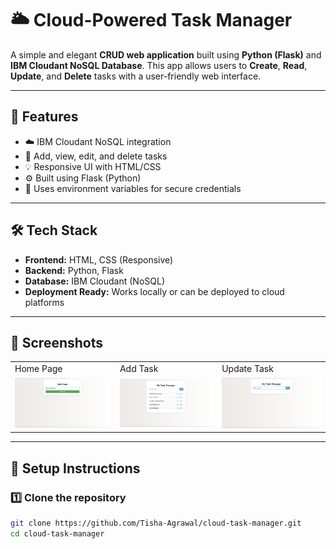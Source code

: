 # 🌥️ Cloud-Powered Task Manager

A simple and elegant **CRUD web application** built using **Python (Flask)** and **IBM Cloudant NoSQL Database**. This app allows users to **Create**, **Read**, **Update**, and **Delete** tasks with a user-friendly web interface.

---

## 📌 Features

- ☁️ IBM Cloudant NoSQL integration
- 📝 Add, view, edit, and delete tasks
- 💡 Responsive UI with HTML/CSS
- ⚙️ Built using Flask (Python)
- 🔐 Uses environment variables for secure credentials

---

## 🛠️ Tech Stack

- **Frontend:** HTML, CSS (Responsive)
- **Backend:** Python, Flask
- **Database:** IBM Cloudant (NoSQL)
- **Deployment Ready:** Works locally or can be deployed to cloud platforms

---

## 📸 Screenshots

  <table>
    <tr>
      <td>Home Page</td>
      <td>Add Task</td>
      <td>Update Task</td>
    </tr>
    <tr>
      <td><img src="./screenshots/home.png" width="300"/></td>
      <td><img src="./screenshots/add.png" width="300"/></td>
      <td><img src="./screenshots/update.png" width="300"/></td>
    </tr>
  </table>


---


## 🚀 Setup Instructions

### 1️⃣ Clone the repository

```bash
git clone https://github.com/Tisha-Agrawal/cloud-task-manager.git
cd cloud-task-manager
